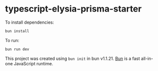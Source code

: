 # typescript-elysia-prisma-starter

To install dependencies:

```bash
bun install
```

To run:

```bash
bun run dev
```

This project was created using `bun init` in bun v1.1.21. [Bun](https://bun.sh) is a fast all-in-one JavaScript runtime.
